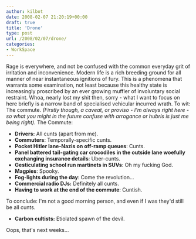 ```yaml
---
author: kilbot
date: 2008-02-07 21:20:19+00:00
draft: true
title: 'Drone'
type: post
url: /2008/02/07/drone/
categories:
- WorkSpace
---
```


Rage is everywhere, and not be confused with the common everyday grit of irritation and inconvenience. Modern life is a rich breeding ground for all manner of near instantaneous ignitions of fury. This is a phenomena that warrants some examination, not least because this healthy state is increasingly proscribed by an ever growing muffler of involuntary social restraint. Whoa, nearly lost my shit then, sorry - what I want to focus on here briefly is a narrow band of specialised vehicular incurred wrath. To wit: The commute. _(Firstly though, a caveat, or proviso - I'm always right here - so what you might in the future confuse with arrogance or hubris is just me being right)._ The Commute:

*   **Drivers:** All cunts (apart from me).
*   **Commuters**: Temporally-specific cunts.
*   **Pocket Hitler lane-Nazis on off-ramp queues**: Cunts.
*   **Panel battered tail-gating car crocodiles in the outside lane woefully exchanging insurance details**: Uber-cunts.
*   **Gesticulating school run martinets in SUVs**: Oh my fucking God.
*   **Magpies**: Spooky.
*   **Fog-lights during the day**: Come the revolution...
*   **Commercial radio DJs:** Definitely all cunts.
*   **Having to work at the end of the commute**: Cuntish.

To conclude: I'm not a good morning person, and even if I was they'd still be all cunts.

*   **Carbon cultists:** Etiolated spawn of the devil.

Oops, that's next weeks...